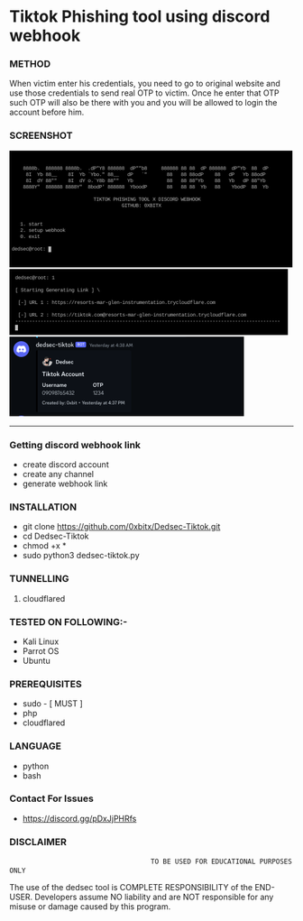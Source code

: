 
# Tiktok Phishing tool using discord webhook

### METHOD
When victim enter his credentials, you need to go to original website and use those credentials to send real OTP to victim. Once he enter that OTP such OTP will also be there with you and you will be allowed to login the account before him.

### SCREENSHOT
![1](https://github.com/0xbitx/Dedsec-Tiktok/blob/main/banner.png)
<br>
![2](https://github.com/0xbitx/Dedsec-Tiktok/blob/main/banner1.png)
<br>
![3](https://github.com/0xbitx/Dedsec-Tiktok/blob/main/discord.png)

-------------------------------------------------------------------------------------------------------------------------------------------------------

### Getting discord webhook link
* create discord account
* create any channel
* generate webhook link

### INSTALLATION 
* git clone https://github.com/0xbitx/Dedsec-Tiktok.git
* cd Dedsec-Tiktok
* chmod +x *
* sudo python3 dedsec-tiktok.py

### TUNNELLING 
1. cloudflared

### TESTED ON FOLLOWING:-
* Kali Linux 
* Parrot OS 
* Ubuntu

### PREREQUISITES
* sudo - [ MUST ]
* php
* cloudflared

### LANGUAGE 
* python
* bash

### Contact For Issues 
* https://discord.gg/pDxJjPHRfs

### DISCLAIMER
                                       TO BE USED FOR EDUCATIONAL PURPOSES ONLY

The use of the dedsec tool is COMPLETE RESPONSIBILITY of the END-USER. Developers assume NO liability and are NOT responsible for any misuse or damage caused by this program. 
